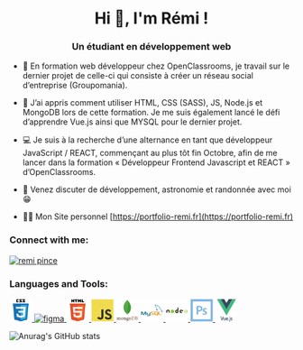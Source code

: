 <h1 align="center">Hi 👋, I'm Rémi !</h1>
<h3 align="center">Un étudiant en développement web</h3>

- 🔭 En formation web développeur chez OpenClassrooms, je travail sur le dernier projet de celle-ci qui consiste à créer un réseau social d’entreprise (Groupomania).

- 🌱 J’ai appris comment utiliser HTML, CSS (SASS), JS, Node.js et MongoDB lors de cette formation. Je me suis également lancé le défi d’apprendre Vue.js ainsi que MYSQL pour le dernier projet.

- 💻 Je suis à la recherche d’une alternance en tant que développeur JavaScript / REACT, commençant au plus tôt fin Octobre, afin de me lancer dans la formation « Développeur Frontend Javascript et REACT » d’OpenClassrooms.

- 💬 Venez discuter de développement, astronomie et randonnée avec moi 😁

- 👨‍💻 Mon Site personnel [https://portfolio-remi.fr](https://portfolio-remi.fr)

<h3 align="left">Connect with me:</h3>
<p align="left">
<a href="https://www.linkedin.com/in/r%C3%A9mi-pince-4b594b22a/" target="blank"><img align="center" src="https://raw.githubusercontent.com/rahuldkjain/github-profile-readme-generator/master/src/images/icons/Social/linked-in-alt.svg" alt="remi pince" height="30" width="40" /></a>
</p>

<h3 align="left">Languages and Tools:</h3>
<p align="left"> <a href="https://www.w3schools.com/css/" target="_blank" rel="noreferrer"> <img src="https://raw.githubusercontent.com/devicons/devicon/master/icons/css3/css3-original-wordmark.svg" alt="css3" width="40" height="40"/> </a> <a href="https://www.figma.com/" target="_blank" rel="noreferrer"> <img src="https://www.vectorlogo.zone/logos/figma/figma-icon.svg" alt="figma" width="40" height="40"/> </a> <a href="https://www.w3.org/html/" target="_blank" rel="noreferrer"> <img src="https://raw.githubusercontent.com/devicons/devicon/master/icons/html5/html5-original-wordmark.svg" alt="html5" width="40" height="40"/> </a> <a href="https://developer.mozilla.org/en-US/docs/Web/JavaScript" target="_blank" rel="noreferrer"> <img src="https://raw.githubusercontent.com/devicons/devicon/master/icons/javascript/javascript-original.svg" alt="javascript" width="40" height="40"/> </a> <a href="https://www.mongodb.com/" target="_blank" rel="noreferrer"> <img src="https://raw.githubusercontent.com/devicons/devicon/master/icons/mongodb/mongodb-original-wordmark.svg" alt="mongodb" width="40" height="40"/> </a> <a href="https://www.mysql.com/" target="_blank" rel="noreferrer"> <img src="https://raw.githubusercontent.com/devicons/devicon/master/icons/mysql/mysql-original-wordmark.svg" alt="mysql" width="40" height="40"/> </a> <a href="https://nodejs.org" target="_blank" rel="noreferrer"> <img src="https://raw.githubusercontent.com/devicons/devicon/master/icons/nodejs/nodejs-original-wordmark.svg" alt="nodejs" width="40" height="40"/> </a> <a href="https://www.photoshop.com/en" target="_blank" rel="noreferrer"> <img src="https://raw.githubusercontent.com/devicons/devicon/master/icons/photoshop/photoshop-line.svg" alt="photoshop" width="40" height="40"/> </a> <a href="https://vuejs.org/" target="_blank" rel="noreferrer"> <img src="https://raw.githubusercontent.com/devicons/devicon/master/icons/vuejs/vuejs-original-wordmark.svg" alt="vuejs" width="40" height="40"/> </a> </p>


![Anurag's GitHub stats](https://github-readme-stats.vercel.app/api?username=Osiri70cl&show_icons=true&theme=merko)
